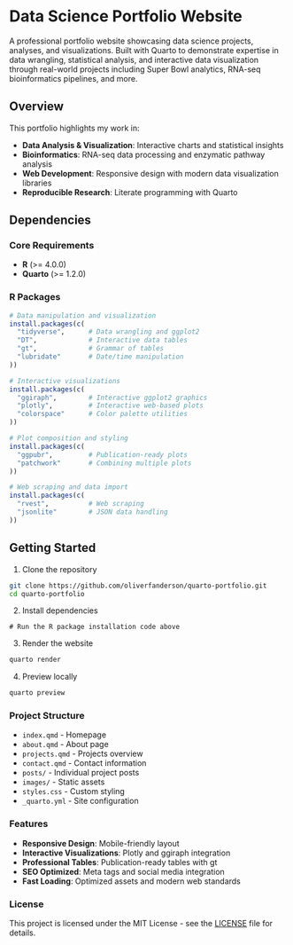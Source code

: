 # Data Science Portfolio Website

A professional portfolio website showcasing data science projects, analyses, and visualizations. Built with Quarto to demonstrate expertise in data wrangling, statistical analysis, and interactive data visualization through real-world projects including Super Bowl analytics, RNA-seq bioinformatics pipelines, and more.

## Overview

This portfolio highlights my work in:
- **Data Analysis & Visualization**: Interactive charts and statistical insights
- **Bioinformatics**: RNA-seq data processing and enzymatic pathway analysis
- **Web Development**: Responsive design with modern data visualization libraries
- **Reproducible Research**: Literate programming with Quarto

## Dependencies

### Core Requirements
- **R** (>= 4.0.0)
- **Quarto** (>= 1.2.0)

### R Packages
```r
# Data manipulation and visualization
install.packages(c(
  "tidyverse",      # Data wrangling and ggplot2
  "DT",             # Interactive data tables
  "gt",             # Grammar of tables
  "lubridate"       # Date/time manipulation
))

# Interactive visualizations
install.packages(c(
  "ggiraph",        # Interactive ggplot2 graphics
  "plotly",         # Interactive web-based plots
  "colorspace"      # Color palette utilities
))

# Plot composition and styling
install.packages(c(
  "ggpubr",         # Publication-ready plots
  "patchwork"       # Combining multiple plots
))

# Web scraping and data import
install.packages(c(
  "rvest",          # Web scraping
  "jsonlite"        # JSON data handling
))
```

## Getting Started
1. Clone the repository
```bash
git clone https://github.com/oliverfanderson/quarto-portfolio.git
cd quarto-portfolio
```
2. Install dependencies
```
# Run the R package installation code above
```
3. Render the website
```bash
quarto render
```
4. Preview locally
```bash
quarto preview
```
### Project Structure
- `index.qmd` - Homepage
- `about.qmd` - About page
- `projects.qmd` - Projects overview
- `contact.qmd` - Contact information
- `posts/` - Individual project posts
- `images/` - Static assets
- `styles.css` - Custom styling
- `_quarto.yml` - Site configuration
### Features
- **Responsive Design**: Mobile-friendly layout
- **Interactive Visualizations**: Plotly and ggiraph integration
- **Professional Tables**: Publication-ready tables with gt
- **SEO Optimized**: Meta tags and social media integration
- **Fast Loading**: Optimized assets and modern web standards
### License
This project is licensed under the MIT License - see the [LICENSE](LICENSE) file for details.